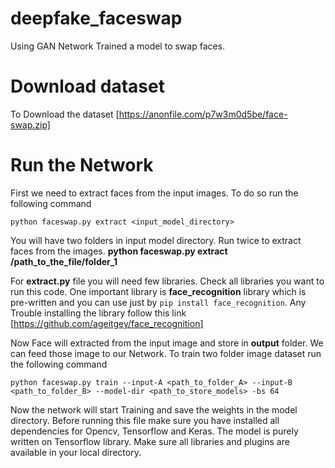 # deepfake_faceswap

Using GAN Network Trained a model to swap faces.

# Download dataset # 

To Download the dataset  [https://anonfile.com/p7w3m0d5be/face-swap.zip]

# Run the Network #

First we need to extract faces from the input images. To do so run the following command

` python faceswap.py extract <input_model_directory> `

You will have two folders in input model directory. Run twice to extract faces from the images. **python faceswap.py extract /path_to_the_file/folder_1**

For **extract.py** file you will need few libraries. Check all libraries you want to run this code. One important library is **face_recognition** library which is pre-written and you can use just by `pip install face_recognition`. Any Trouble installing the library follow this link [https://github.com/ageitgey/face_recognition]

Now Face will extracted from the input image and store in **output** folder. We can feed those image to our Network. To train two folder image dataset run the following command

`python faceswap.py train --input-A <path_to_folder_A> --input-B <path_to_folder_B> --model-dir <path_to_store_models> -bs 64`

Now the network will start Training and save the weights in the model directory. Before running this file make sure you have installed all dependencies for Opencv, Tensorflow and Keras. The model is purely written on Tensorflow library. Make sure all libraries and plugins are available in your local directory.
